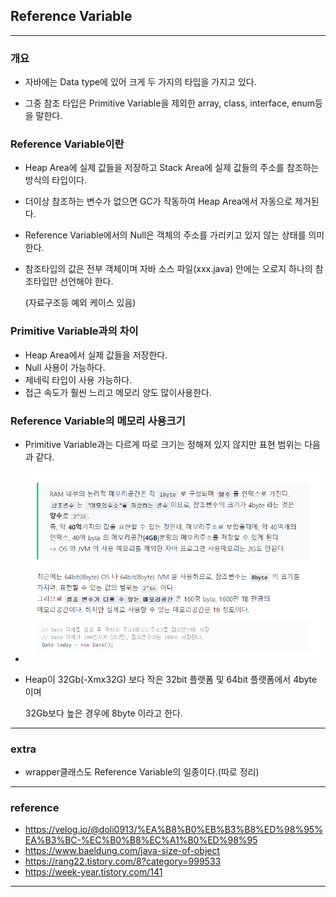 ## Reference Variable

----

### 개요

- 자바에는 Data type에 있어 크게 두 가지의 타입을 가지고 있다.

- 그중 참조 타입은 Primitive Variable을 제외한 array, class, interface, enum등을 말한다.

### Reference Variable이란

- Heap Area에 실제 값들을 저장하고 Stack Area에 실제 값들의 주소를 참조하는 방식의 타입이다.

- 더이상 참조하는 변수가 없으면 GC가 작동하여 Heap Area에서 자동으로 제거된다.

- Reference Variable에서의 Null은 객체의 주소를 가리키고 있지 않는 상태를 의미한다.

- 참조타입의 값은 전부 객체이며 자바 소스 파일(xxx.java) 안에는 오로지 하나의 참조타입만 선언해야 한다.

  (자료구조등 예외 케이스 있음)

### Primitive Variable과의 차이

- Heap Area에서 실제 값들을 저장한다.
- Null 사용이 가능하다.
- 제네릭 타입이 사용 가능하다.
- 접근 속도가 훨씬 느리고 메모리 양도 많이사용한다.

### Reference Variable의 메모리 사용크기

- Primitive Variable과는 다르게 따로 크기는 정해져 있지 않지만 표현 범위는 다음과 같다.

- ![화면 캡처 2022-03-17 193851](https://github.com/glay415/backend-database/blob/main/theory/images/%ED%99%94%EB%A9%B4%20%EC%BA%A1%EC%B2%98%202022-03-17%20193851.png?raw=true)

- Heap이 32Gb(-Xmx32G) 보다 작은 32bit 플랫폼 및 64bit 플랫폼에서 4byte 이며

  32Gb보다 높은 경우에 8byte 이라고 한다.

---

### extra

- wrapper클래스도 Reference Variable의 일종이다.(따로 정리)

---

### reference

- https://velog.io/@doli0913/%EA%B8%B0%EB%B3%B8%ED%98%95%EA%B3%BC-%EC%B0%B8%EC%A1%B0%ED%98%95
- https://www.baeldung.com/java-size-of-object
- https://rang22.tistory.com/8?category=999533
- https://week-year.tistory.com/141

----

